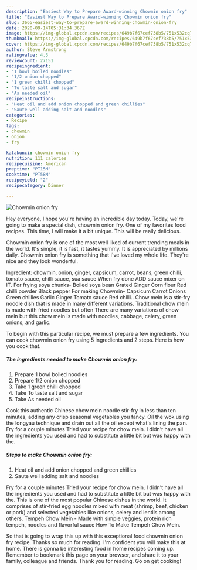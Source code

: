 ```yaml
---
description: "Easiest Way to Prepare Award-winning Chowmin onion fry"
title: "Easiest Way to Prepare Award-winning Chowmin onion fry"
slug: 3665-easiest-way-to-prepare-award-winning-chowmin-onion-fry
date: 2020-09-14T05:31:34.367Z
image: https://img-global.cpcdn.com/recipes/649b7f67cef738b5/751x532cq70/chowmin-onion-fry-recipe-main-photo.jpg
thumbnail: https://img-global.cpcdn.com/recipes/649b7f67cef738b5/751x532cq70/chowmin-onion-fry-recipe-main-photo.jpg
cover: https://img-global.cpcdn.com/recipes/649b7f67cef738b5/751x532cq70/chowmin-onion-fry-recipe-main-photo.jpg
author: Steve Armstrong
ratingvalue: 4.3
reviewcount: 27151
recipeingredient:
- "1 bowl boiled noodles"
- "1/2 onion chopped"
- "1 green chilli chopped"
- "To taste salt and sugar"
- "As needed oil"
recipeinstructions:
- "Heat oil and add onion chopped and green chillies"
- "Saute well adding salt and noodles"
categories:
- Recipe
tags:
- chowmin
- onion
- fry

katakunci: chowmin onion fry 
nutrition: 111 calories
recipecuisine: American
preptime: "PT15M"
cooktime: "PT58M"
recipeyield: "2"
recipecategory: Dinner

---
```



![Chowmin onion fry](https://img-global.cpcdn.com/recipes/649b7f67cef738b5/751x532cq70/chowmin-onion-fry-recipe-main-photo.jpg)

Hey everyone, I hope you're having an incredible day today. Today, we're going to make a special dish, chowmin onion fry. One of my favorites food recipes. This time, I will make it a bit unique. This will be really delicious.

Chowmin onion fry is one of the most well liked of current trending meals in the world. It's simple, it is fast, it tastes yummy. It is appreciated by millions daily. Chowmin onion fry is something that I've loved my whole life. They're nice and they look wonderful.

Ingredient: chowmin, onion, ginger, capsicum, carrot, beans, green chilli, tomato sauce, chilli sauce, sua sauce When fry done ADD sauce mixer on IT. For frying soya chunks- Boiled soya bean Grated Ginger Corn flour Red chilli powder Black pepper For making Chowmin- Capsicum Carrot Onions Green chillies Garlic Ginger Tomato sauce Red chilli.. Chow mein is a stir-fry noodle dish that is made in many different variations. Traditional chow mein is made with fried noodles but often There are many variations of chow mein but this chow mein is made with noodles, cabbage, celery, green onions, and garlic.


To begin with this particular recipe, we must prepare a few ingredients. You can cook chowmin onion fry using 5 ingredients and 2 steps. Here is how you cook that.

<!--inarticleads1-->

##### The ingredients needed to make Chowmin onion fry:

1. Prepare 1 bowl boiled noodles
1. Prepare 1/2 onion chopped
1. Take 1 green chilli chopped
1. Take To taste salt and sugar
1. Take As needed oil


Cook this authentic Chinese chow mein noodle stir-fry in less than ten minutes, adding any crisp seasonal vegetables you fancy. Oil the wok using the longyau technique and drain out all the oil except what&#39;s lining the pan. Fry for a couple minutes Tried your recipe for chow mein. I didn&#39;t have all the ingredients you used and had to substitute a little bit but was happy with the. 

<!--inarticleads2-->

##### Steps to make Chowmin onion fry:

1. Heat oil and add onion chopped and green chillies
1. Saute well adding salt and noodles


Fry for a couple minutes Tried your recipe for chow mein. I didn&#39;t have all the ingredients you used and had to substitute a little bit but was happy with the. This is one of the most popular Chinese dishes in the world. It comprises of stir-fried egg noodles mixed with meat (shrimp, beef, chicken or pork) and selected vegetables like onions, celery and lentils among others. Tempeh Chow Mein - Made with simple veggies, protein rich tempeh, noodles and flavorful sauce How To Make Tempeh Chow Mein. 

So that is going to wrap this up with this exceptional food chowmin onion fry recipe. Thanks so much for reading. I'm confident you will make this at home. There is gonna be interesting food in home recipes coming up. Remember to bookmark this page on your browser, and share it to your family, colleague and friends. Thank you for reading. Go on get cooking!
